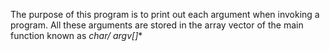 The purpose of this program is to print out each argument when invoking a program. All these arguments are stored in the array
vector of the main function known as **char/* argv[]**
